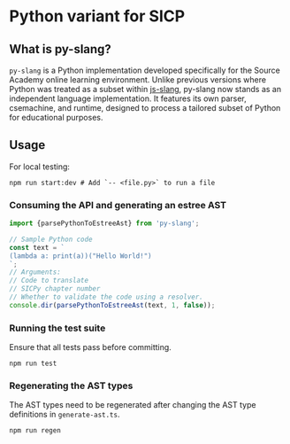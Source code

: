 # Python variant for SICP

## What is py-slang?

`py-slang` is a Python implementation developed specifically for the Source Academy online learning environment. Unlike previous versions where Python was treated as a subset within [js-slang](https://github.com/source-academy/js-slang), py-slang now stands as an independent language implementation. It features its own parser, csemachine, and runtime, designed to process a tailored subset of Python for educational purposes.

## Usage
For local testing:
```shell
npm run start:dev # Add `-- <file.py>` to run a file
```

### Consuming the API and generating an estree AST
```javascript
import {parsePythonToEstreeAst} from 'py-slang';

// Sample Python code
const text = `
(lambda a: print(a))("Hello World!")
`;
// Arguments:
// Code to translate
// SICPy chapter number
// Whether to validate the code using a resolver.
console.dir(parsePythonToEstreeAst(text, 1, false));
```

### Running the test suite

Ensure that all tests pass before committing.

```shell
npm run test
```

### Regenerating the AST types
The AST types need to be regenerated after changing
the AST type definitions in `generate-ast.ts`.
```shell
npm run regen
```